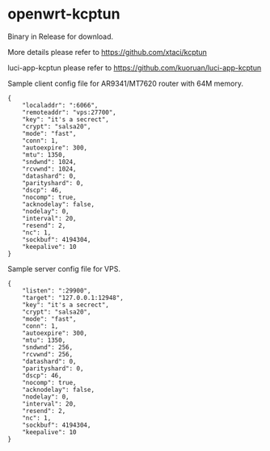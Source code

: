 # openwrt-kcptun

Binary in Release for download.

More details please refer to https://github.com/xtaci/kcptun

luci-app-kcptun please refer to https://github.com/kuoruan/luci-app-kcptun

Sample client config file for AR9341/MT7620 router with 64M memory. 
```
{
    "localaddr": ":6066",
    "remoteaddr": "vps:27700",
    "key": "it's a secrect",
    "crypt": "salsa20",
    "mode": "fast",
    "conn": 1,
    "autoexpire": 300,
    "mtu": 1350,
    "sndwnd": 1024,
    "rcvwnd": 1024,
    "datashard": 0,
    "parityshard": 0,
    "dscp": 46,
    "nocomp": true,
    "acknodelay": false,
    "nodelay": 0,
    "interval": 20,
    "resend": 2,
    "nc": 1,
    "sockbuf": 4194304,
    "keepalive": 10
}
```

Sample server config file for VPS.
```
{
    "listen": ":29900",
    "target": "127.0.0.1:12948",
    "key": "it's a secrect",
    "crypt": "salsa20",
    "mode": "fast",
    "conn": 1,
    "autoexpire": 300,
    "mtu": 1350,
    "sndwnd": 256,
    "rcvwnd": 256,
    "datashard": 0,
    "parityshard": 0,
    "dscp": 46,
    "nocomp": true,
    "acknodelay": false,
    "nodelay": 0,
    "interval": 20,
    "resend": 2,
    "nc": 1,
    "sockbuf": 4194304,
    "keepalive": 10
}

```
